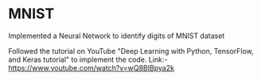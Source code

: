# MNIST
Implemented a Neural Network to identify digits of MNIST dataset


Followed the tutorial on YouTube "Deep Learning with Python, TensorFlow, and Keras tutorial" to implement the code.
Link:- https://www.youtube.com/watch?v=wQ8BIBpya2k
